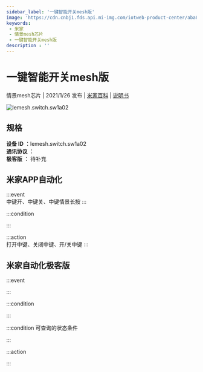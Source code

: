 ```yaml
---
sidebar_label: '一键智能开关mesh版'
image: 'https://cdn.cnbj1.fds.api.mi-img.com/iotweb-product-center/aba8795da1e16e6273b13cdec2405986_168图.png?GalaxyAccessKeyId=AKVGLQWBOVIRQ3XLEW&Expires=9223372036854775807&Signature=aK9SSmh2ZWAJOzfPdfAcllDE8q4='
keywords: 
 - 米家
 - 情景mesh芯片
 - 一键智能开关mesh版
description : ''
---
```

# 一键智能开关mesh版

情景mesh芯片 | 2021/1/26 发布 | [米家百科](https://home.mi.com/webapp/content/baike/product/index.html?model=lemesh.switch.sw1a02) | [说明书](https://home.mi.com/views/introduction.html?model=lemesh.switch.sw1a02&region=cn)

![lemesh.switch.sw1a02](https://cdn.cnbj1.fds.api.mi-img.com/iotweb-product-center/aba8795da1e16e6273b13cdec2405986_168图.png?GalaxyAccessKeyId=AKVGLQWBOVIRQ3XLEW&Expires=9223372036854775807&Signature=aK9SSmh2ZWAJOzfPdfAcllDE8q4=)

## 规格  
> 
**设备 ID** ：lemesh.switch.sw1a02  
**通讯协议** ：  
**极客版**  ： 待补充 


## 米家APP自动化  

:::event  
中键开、中键关、中键情景长按
:::

:::condition  

:::

:::action   
打开中键、关闭中键、开/关中键
:::

## 米家自动化极客版  

:::event  

:::

:::condition  

:::

:::condition 可查询的状态条件  

:::

:::action  

:::

        
